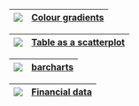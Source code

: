 | [![](http://magic-table.googlecode.com/svn/trunk/images/gradients_thumb.png)](http://www.grvisualisation.50webs.com/gradientExample.html) | **[Colour gradients](http://www.grvisualisation.50webs.com/gradientExample.html)** |
|:------------------------------------------------------------------------------------------------------------------------------------------|:-----------------------------------------------------------------------------------|

| [![](http://magic-table.googlecode.com/svn/trunk/images/scatterplot_thumb.png)](http://www.grvisualisation.50webs.com/scatterplotExample.html) | **[Table as a scatterplot](http://www.grvisualisation.50webs.com/scatterplotExample.html)** |
|:-----------------------------------------------------------------------------------------------------------------------------------------------|:--------------------------------------------------------------------------------------------|

| [![](http://magic-table.googlecode.com/svn/trunk/images/barchart_thumb.png)](http://www.grvisualisation.50webs.com/barchartExample.html) | **[barcharts](http://www.grvisualisation.50webs.com/barchartExample.html)** |
|:-----------------------------------------------------------------------------------------------------------------------------------------|:----------------------------------------------------------------------------|

| [![](http://magic-table.googlecode.com/svn/trunk/images/volatilities_thumb.png)](http://www.grvisualisation.50webs.com/scatterplotExample.html) | **[Financial data](http://www.grvisualisation.50webs.com/scatterplotExample.html)** |
|:------------------------------------------------------------------------------------------------------------------------------------------------|:------------------------------------------------------------------------------------|